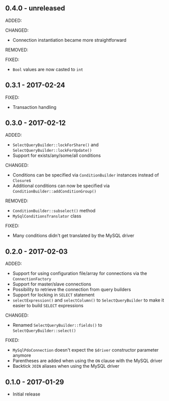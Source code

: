 ## 0.4.0 - unreleased

ADDED:

CHANGED:

- Connection instantiation became more straightforward

REMOVED:

FIXED:

- `Bool` values are now casted to `int`

## 0.3.1 - 2017-02-24

FIXED:

- Transaction handling

## 0.3.0 - 2017-02-12

ADDED:

- `SelectQueryBuilder::lockForShare()` and `SelectQueryBuilder::lockForUpdate()`
- Support for exists/any/some/all conditions

CHANGED:

- Conditions can be specified via `ConditionBuilder` instances instead of `Closure`s
- Additional conditions can now be specified via `ConditionBuilder::addConditionGroup()`

REMOVED:

- `ConditionBuilder::subselect()` method
- `MySqlConditionsTranslator` class

FIXED:

- Many conditions didn't get translated by the MySQL driver

## 0.2.0 - 2017-02-03

ADDED:

- Support for using configuration file/array for connections via the `ConnectionFactory`
- Support for master/slave connections
- Possibility to retrieve the connection from query builders
- Support for locking in `SELECT` statement
- `selectExpression()` and `selectColumn()` to `SelectQueryBuilder` to make it easier to build `SELECT` expressions

CHANGED:

- Renamed `SelectQueryBuilder::fields()` to `SelectQueryBuilder::select()`

FIXED:

- `MySqlPdoConnection` doesn't expect the `$driver` constructor parameter anymore
- Parentheses are added when using the `ON` clause with the MySQL driver
- Backtick `JOIN` aliases when using the MySQL driver

## 0.1.0 - 2017-01-29

- Initial release
